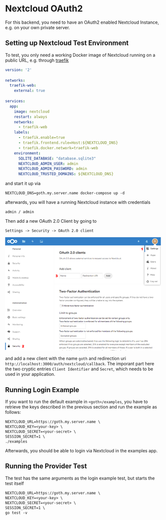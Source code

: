# Nextcloud OAuth2

For this backend, you need to have an OAuth2 enabled Nextcloud Instance, e.g.
on your own private server.

## Setting up Nextcloud Test Environment

To test, you only need a working Docker image of Nextcloud running on a public
URL, e.g. through [traefik](https://traefik.io/)

```docker-compose.yml
version: '2'

networks:
  traefik-web:
    external: true

services:
  app:
    image: nextcloud
    restart: always
    networks:
      - traefik-web
    labels:
      - traefik.enable=true
      - traefik.frontend.rule=Host:${NEXTCLOUD_DNS}
      - traefik.docker.network=traefik-web
    environment:
      SQLITE_DATABASE: "database.sqlite3"
      NEXTCLOUD_ADMIN_USER: admin
      NEXTCLOUD_ADMIN_PASSWORD: admin
      NEXTCLOUD_TRUSTED_DOMAINS: ${NEXTCLOUD_DNS}
```

and start it up via

```
NEXTCLOUD_DNS=goth.my.server.name docker-compose up -d
```

afterwards, you will have a running Nextcloud instance with credentials

```
admin / admin
```

Then add a new OAuth 2.0 Client by going to

```
Settings -> Security -> OAuth 2.0 client
```

![Nextcloud Setup](nextcloud_setup.png)

and add a new client with the name `goth` and redirection uri `http://localhost:3000/auth/nextcloud/callback`. The imporant part here the
two cryptic entries `Client Identifier` and `Secret`, which needs to be
used in your application.

## Running Login Example

If you want to run the default example in `<goth>/examples`, you have to 
retrieve the keys described in the previous section and run the example
as follows:

```
NEXTCLOUD_URL=https://goth.my.server.name \
NEXTCLOUD_KEY=<your-key> \
NEXTCLOUD_SECRET=<your-secret> \
SESSION_SECRET=1 \
./examples
```

Afterwards, you should be able to login via Nextcloud in the examples app.

## Running the Provider Test

The test has the same arguments as the login example test, but starts the test itself

```
NEXTCLOUD_URL=https://goth.my.server.name \
NEXTCLOUD_KEY=<your-key> \
NEXTCLOUD_SECRET=<your-secret> \
SESSION_SECRET=1 \
go test -v
```
